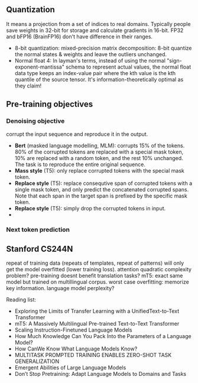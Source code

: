 ## Quantization
It means a projection from a set of indices to real domains. Typically people save weights in 32-bit for storage and calculate gradients in 16-bit. 
FP32 and bFP16 (BrainFP16) don't have difference in their ranges.

- 8-bit quantization: mixed-precision matrix decomposition: 8-bit quantize the normal states & weights and leave the outliers unchanged.
- Normal float 4: In layman's terms, instead of using the normal "sign-exponent-mantissa" schema to represent actual values, the normal float data type keeps an index-value
pair where the kth value is the kth quantile of the source tensor. It's information-theoretically optimal as they claim!

## Pre-training objectives
### Denoising objective
corrupt the input sequence and reproduce it in the output.
- **Bert** (masked language modelling, MLM): corrupts 15% of the tokens. 80% of the corrupted tokens are replaced with a special mask token, 10% are replaced with a random token, and the rest 10% unchanged. The task is to reproduce the entire original sequence.
- **Mass style** (T5): only replace corrupted tokens with the special mask token.
- **Replace style** (T5): replace consequtive span of corrupted tokens with a single mask token, and only predict the concatenated corrupted spans. Note that each span in the target span is prefixed by the specific mask token.
- **Replace style** (T5): simply drop the corrupted tokens in input.
- 

### Next token prediction

## Stanford CS244N

repeat of training data (repeats of templates, repeat of patterns) will only get the model overfitted (lower training loss).
attention quadratic complexity problem?
pre-training doesnt benefit translation tasks?
mT5: exact same model but trained on multillingual corpus.
worst case overfitting: memorize key information.
language model perplexity?

Reading list: 
- Exploring the Limits of Transfer Learning with a UnifiedText-to-Text Transformer
- mT5: A Massively Multilingual Pre-trained Text-to-Text Transformer
- Scaling Instruction-Finetuned Language Models
- How Much Knowledge Can You Pack Into the Parameters of a Language Model?
- How CanWe Know What Language Models Know?
- MULTITASK PROMPTED TRAINING ENABLES ZERO-SHOT TASK GENERALIZATION
- Emergent Abilities of Large Language Models
- Don’t Stop Pretraining: Adapt Language Models to Domains and Tasks
